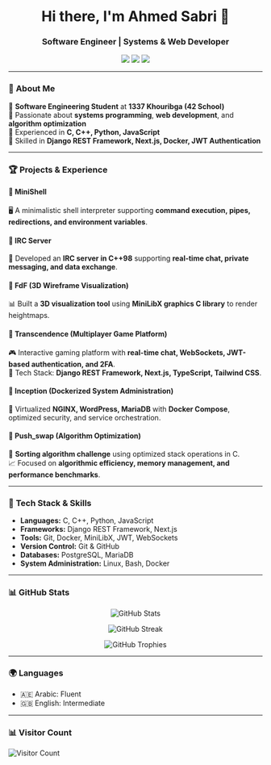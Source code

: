 <h1 align="center">Hi there, I'm Ahmed Sabri 👋</h1>
<h3 align="center">Software Engineer | Systems & Web Developer</h3>

<p align="center">
  <a href="mailto:sabriahameed1@gmail.com"><img src="https://img.shields.io/badge/Email-sabriahamed@gmail.com-red?style=flat-square&logo=gmail"></a>
  <a href="https://linkedin.com/in/ahmed-sabri-446364259"><img src="https://img.shields.io/badge/LinkedIn-Ahmed%20Sabri-blue?style=flat-square&logo=linkedin"></a>
  <a href="https://github.com/ahmeedsabrri"><img src="https://img.shields.io/github/followers/ahmeedsabrri?label=GitHub&style=flat-square"></a>
</p>

---

### 🚀 **About Me**
🔹 **Software Engineering Student** at **1337 Khouribga (42 School)**  
🔹 Passionate about **systems programming**, **web development**, and **algorithm optimization**  
🔹 Experienced in **C, C++, Python, JavaScript**  
🔹 Skilled in **Django REST Framework, Next.js, Docker, JWT Authentication**  

---

### 🏆 **Projects & Experience**
#### 🔹 MiniShell
🖥️ A minimalistic shell interpreter supporting **command execution, pipes, redirections, and environment variables**.

#### 🔹 IRC Server
💬 Developed an **IRC server in C++98** supporting **real-time chat, private messaging, and data exchange**.

#### 🔹 FdF (3D Wireframe Visualization)
📊 Built a **3D visualization tool** using **MiniLibX graphics C library** to render heightmaps.

#### 🔹 Transcendence (Multiplayer Game Platform)
🎮 Interactive gaming platform with **real-time chat, WebSockets, JWT-based authentication, and 2FA**.  
🚀 Tech Stack: **Django REST Framework, Next.js, TypeScript, Tailwind CSS**.

#### 🔹 Inception (Dockerized System Administration)
🐳 Virtualized **NGINX, WordPress, MariaDB** with **Docker Compose**, optimized security, and service orchestration.

#### 🔹 Push_swap (Algorithm Optimization)
📌 **Sorting algorithm challenge** using optimized stack operations in C.  
📈 Focused on **algorithmic efficiency, memory management, and performance benchmarks**.

---

### 🔧 **Tech Stack & Skills**
- **Languages:** C, C++, Python, JavaScript
- **Frameworks:** Django REST Framework, Next.js
- **Tools:** Git, Docker, MiniLibX, JWT, WebSockets
- **Version Control:** Git & GitHub
- **Databases:** PostgreSQL, MariaDB
- **System Administration:** Linux, Bash, Docker

---

### 📊 **GitHub Stats**
<p align="center">
  <img src="https://github-readme-stats.vercel.app/api?username=ahmeedsabrri&show_icons=true&theme=radical" alt="GitHub Stats">
</p>

<p align="center">
  <img src="https://github-readme-streak-stats.herokuapp.com/?user=ahmeedsabrri&theme=radical" alt="GitHub Streak">
</p>

<p align="center">
  <img src="https://github-profile-trophy.vercel.app/?username=ahmeedsabrri&theme=onedark&margin-w=10" alt="GitHub Trophies">
</p>

---

### 🌍 **Languages**
- 🇦🇪 Arabic: Fluent
- 🇬🇧 English: Intermediate

---

### 📊 **Visitor Count**
![Visitor Count](https://komarev.com/ghpvc/?username=ahmeedsabrri&color=blue)
